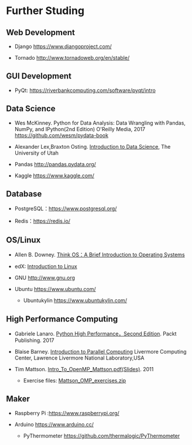 
# Further Studing 

## Web Development

* Django https://www.djangoproject.com/

* Tornado http://www.tornadoweb.org/en/stable/

## GUI Development

* PyQt: https://riverbankcomputing.com/software/pyqt/intro

## Data Science

* Wes McKinney. Python for Data Analysis: Data Wrangling with Pandas, NumPy, and IPython(2nd Edition) O'Reilly Media, 2017 https://github.com/wesm/pydata-book

* Alexander Lex,Braxton Osting. [Introduction to Data Science](https://github.com/datascience-course), The University of Utah

* Pandas http://pandas.pydata.org/

* Kaggle https://www.kaggle.com/
 
## Database

* PostgreSQL：https://www.postgresql.org/

* Redis：https://redis.io/

## OS/Linux 

* Allen B. Downey. [Think OS：A Brief Introduction to Operating Systems](http://greenteapress.com/thinkos)

* edX: [Introduction to Linux](https://www.edx.org/course/introduction-to-linux)

* GNU http://www.gnu.org

* Ubuntu https://www.ubuntu.com/

     * Ubuntukylin  https://www.ubuntukylin.com/

## High Performance Computing

* Gabriele Lanaro. [Python High Performance，Second Edition](https://github.com/PacktPublishing/Python-High-Performance-Second-Edition). Packt Publishing. 2017

* Blaise Barney. [Introduction to Parallel Computing](https://computing.llnl.gov/tutorials/parallel_comp/) Livermore
Computing Center, Lawrence Livermore National Laboratory,USA

* Tim Mattson. [Intro_To_OpenMP_Mattson.pdf(Slides)](https://www.openmp.org/wp-content/uploads/Intro_To_OpenMP_Mattson.pdf). 2011

    * Exercise files: [Mattson_OMP_exercises.zip](https://www.openmp.org/wp-content/uploads/Mattson_OMP_exercises.zip)

## Maker 

* Raspberry Pi :https://www.raspberrypi.org/

* Arduino https://www.arduino.cc/

   * PyThermometer https://github.com/thermalogic/PyThermometer
